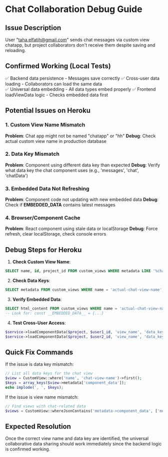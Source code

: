 # Chat Collaboration Debug Guide

## Issue Description
User "taha.elfatih@gmail.com" sends chat messages via custom view chatapp, but project collaborators don't receive them despite saving and reloading.

## Confirmed Working (Local Tests)
✅ Backend data persistence - Messages save correctly
✅ Cross-user data loading - Collaborators can load the same data  
✅ Universal data embedding - All data types embed properly
✅ Frontend loadViewData logic - Checks embedded data first

## Potential Issues on Heroku

### 1. Custom View Name Mismatch
**Problem**: Chat app might not be named "chatapp" or "hh"
**Debug**: Check actual custom view name in production database

### 2. Data Key Mismatch  
**Problem**: Component using different data key than expected
**Debug**: Verify what data key the chat component uses (e.g., 'messages', 'chat', 'chatData')

### 3. Embedded Data Not Refreshing
**Problem**: Component code not updating with new embedded data
**Debug**: Check if __EMBEDDED_DATA__ contains latest messages

### 4. Browser/Component Cache
**Problem**: React component using stale data or localStorage
**Debug**: Force refresh, clear localStorage, check console errors

## Debug Steps for Heroku

1. **Check Custom View Name**:
```sql
SELECT name, id, project_id FROM custom_views WHERE metadata LIKE '%chat%';
```

2. **Check Data Keys**:
```sql  
SELECT metadata FROM custom_views WHERE name = 'actual-chat-view-name';
```

3. **Verify Embedded Data**:
```sql
SELECT html_content FROM custom_views WHERE name = 'actual-chat-view-name';
-- Look for: const __EMBEDDED_DATA__ = {...}
```

4. **Test Cross-User Access**:
```php
$service->loadComponentData($project, $user1_id, 'view_name', 'data_key');
$service->loadComponentData($project, $user2_id, 'view_name', 'data_key');
```

## Quick Fix Commands

If the issue is data key mismatch:
```php
// List all data keys for the chat view
$view = CustomView::where('name', 'chat-view-name')->first();
$keys = array_keys($view->metadata['component_data']);
echo implode(', ', $keys);
```

If the issue is view name mismatch:
```php
// Find views with chat-related data
$views = CustomView::whereJsonContains('metadata->component_data', ['messages'])->get();
```

## Expected Resolution
Once the correct view name and data key are identified, the universal collaborative data sharing should work immediately since the backend logic is confirmed working.